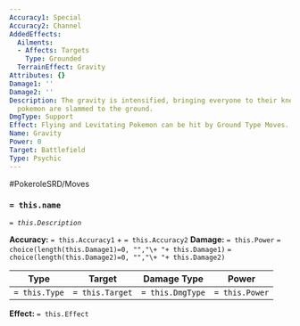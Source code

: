```yaml
---
Accuracy1: Special
Accuracy2: Channel
AddedEffects:
  Ailments:
  - Affects: Targets
    Type: Grounded
  TerrainEffect: Gravity
Attributes: {}
Damage1: ''
Damage2: ''
Description: The gravity is intensified, bringing everyone to their knees. Flying
  pokemon are slammed to the ground.
DmgType: Support
Effect: Flying and Levitating Pokemon can be hit by Ground Type Moves. Lasts 4 Rounds.
Name: Gravity
Power: 0
Target: Battlefield
Type: Psychic
---
```


#PokeroleSRD/Moves

### `= this.name` 
*`= this.Description`*

**Accuracy:** `= this.Accuracy1` + `= this.Accuracy2`
**Damage:** `= this.Power` `= choice(length(this.Damage1)=0, "","\+ "+ this.Damage1)` `= choice(length(this.Damage2)=0, "","\+ "+ this.Damage2)`

| Type          | Target          | Damage Type          | Power          |
| ------------- | --------------- | ---------------- | -------------- |
| `= this.Type` | `= this.Target` | `= this.DmgType` | `= this.Power` | 

**Effect:** `= this.Effect`